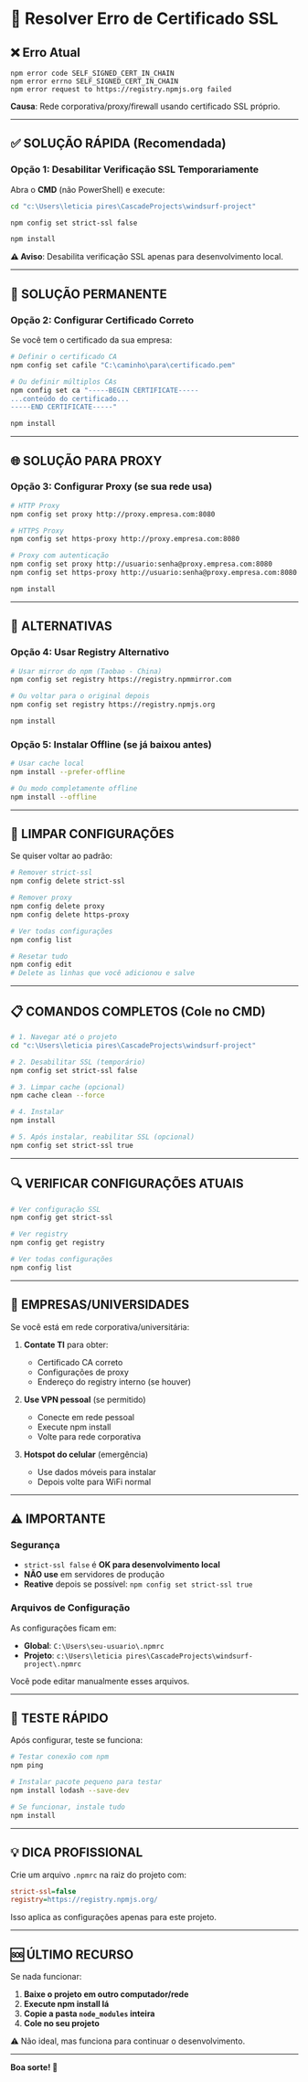 # 🔧 Resolver Erro de Certificado SSL

## ❌ Erro Atual

```
npm error code SELF_SIGNED_CERT_IN_CHAIN
npm error errno SELF_SIGNED_CERT_IN_CHAIN
npm error request to https://registry.npmjs.org failed
```

**Causa**: Rede corporativa/proxy/firewall usando certificado SSL próprio.

---

## ✅ SOLUÇÃO RÁPIDA (Recomendada)

### Opção 1: Desabilitar Verificação SSL Temporariamente

Abra o **CMD** (não PowerShell) e execute:

```bash
cd "c:\Users\leticia pires\CascadeProjects\windsurf-project"

npm config set strict-ssl false

npm install
```

**⚠️ Aviso**: Desabilita verificação SSL apenas para desenvolvimento local.

---

## 🔐 SOLUÇÃO PERMANENTE

### Opção 2: Configurar Certificado Correto

Se você tem o certificado da sua empresa:

```bash
# Definir o certificado CA
npm config set cafile "C:\caminho\para\certificado.pem"

# Ou definir múltiplos CAs
npm config set ca "-----BEGIN CERTIFICATE-----
...conteúdo do certificado...
-----END CERTIFICATE-----"

npm install
```

---

## 🌐 SOLUÇÃO PARA PROXY

### Opção 3: Configurar Proxy (se sua rede usa)

```bash
# HTTP Proxy
npm config set proxy http://proxy.empresa.com:8080

# HTTPS Proxy
npm config set https-proxy http://proxy.empresa.com:8080

# Proxy com autenticação
npm config set proxy http://usuario:senha@proxy.empresa.com:8080
npm config set https-proxy http://usuario:senha@proxy.empresa.com:8080

npm install
```

---

## 🔄 ALTERNATIVAS

### Opção 4: Usar Registry Alternativo

```bash
# Usar mirror do npm (Taobao - China)
npm config set registry https://registry.npmmirror.com

# Ou voltar para o original depois
npm config set registry https://registry.npmjs.org

npm install
```

### Opção 5: Instalar Offline (se já baixou antes)

```bash
# Usar cache local
npm install --prefer-offline

# Ou modo completamente offline
npm install --offline
```

---

## 🧹 LIMPAR CONFIGURAÇÕES

Se quiser voltar ao padrão:

```bash
# Remover strict-ssl
npm config delete strict-ssl

# Remover proxy
npm config delete proxy
npm config delete https-proxy

# Ver todas configurações
npm config list

# Resetar tudo
npm config edit
# Delete as linhas que você adicionou e salve
```

---

## 📋 COMANDOS COMPLETOS (Cole no CMD)

```bash
# 1. Navegar até o projeto
cd "c:\Users\leticia pires\CascadeProjects\windsurf-project"

# 2. Desabilitar SSL (temporário)
npm config set strict-ssl false

# 3. Limpar cache (opcional)
npm cache clean --force

# 4. Instalar
npm install

# 5. Após instalar, reabilitar SSL (opcional)
npm config set strict-ssl true
```

---

## 🔍 VERIFICAR CONFIGURAÇÕES ATUAIS

```bash
# Ver configuração SSL
npm config get strict-ssl

# Ver registry
npm config get registry

# Ver todas configurações
npm config list
```

---

## 🏢 EMPRESAS/UNIVERSIDADES

Se você está em rede corporativa/universitária:

1. **Contate TI** para obter:
   - Certificado CA correto
   - Configurações de proxy
   - Endereço do registry interno (se houver)

2. **Use VPN pessoal** (se permitido)
   - Conecte em rede pessoal
   - Execute npm install
   - Volte para rede corporativa

3. **Hotspot do celular** (emergência)
   - Use dados móveis para instalar
   - Depois volte para WiFi normal

---

## ⚠️ IMPORTANTE

### Segurança

- `strict-ssl false` é **OK para desenvolvimento local**
- **NÃO use** em servidores de produção
- **Reative** depois se possível: `npm config set strict-ssl true`

### Arquivos de Configuração

As configurações ficam em:
- **Global**: `C:\Users\seu-usuario\.npmrc`
- **Projeto**: `c:\Users\leticia pires\CascadeProjects\windsurf-project\.npmrc`

Você pode editar manualmente esses arquivos.

---

## 🎯 TESTE RÁPIDO

Após configurar, teste se funciona:

```bash
# Testar conexão com npm
npm ping

# Instalar pacote pequeno para testar
npm install lodash --save-dev

# Se funcionar, instale tudo
npm install
```

---

## 💡 DICA PROFISSIONAL

Crie um arquivo `.npmrc` na raiz do projeto com:

```ini
strict-ssl=false
registry=https://registry.npmjs.org/
```

Isso aplica as configurações apenas para este projeto.

---

## 🆘 ÚLTIMO RECURSO

Se nada funcionar:

1. **Baixe o projeto em outro computador/rede**
2. **Execute npm install lá**
3. **Copie a pasta `node_modules` inteira**
4. **Cole no seu projeto**

⚠️ Não ideal, mas funciona para continuar o desenvolvimento.

---

**Boa sorte! 🚀**
